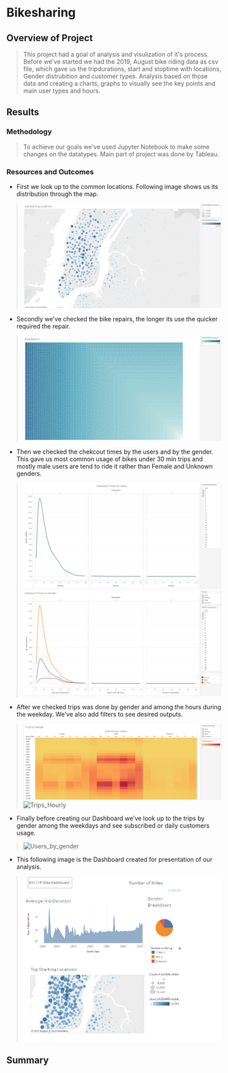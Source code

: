 # Bikesharing
## Overview of Project
> This project had a goal of analysis and visulization of it's process. Before we've started we had the 2019, August bike riding data as csv file, which gave us the tripdurations, start and stoptime with locations, Gender distrubition and customer types. Analysis based on those data and creating a charts, graphs to visually see the key points and main user types and hours. 
## Results
### Methodology
> To achieve our goals we've used Jupyter Notebook to make some changes on the datatypes. Main part of project was done by Tableau. 
### Resources and Outcomes
* First we look up to the common locations. Following image shows us its distribution through the map. 
> ![Top_start_locations](Resources/Top_Starting_Locations.png)
* Secondly we've checked the bike repairs, the longer its use the quicker required the repair.
> ![Bike_Repairs](Resources/Bike_Repairs.png)
* Then we checked the chekcout times by the users and by the gender. This gave us most common usage of bikes under 30 min trips and mostly male users are tend to ride it rather than Female and Unknown genders.
> ![Users](Resources/Checkout_Times_for_Users.png) 
> ![Gender](Resources/Checkout_Times_by_Gender.png)
* After we checked trips was done by gender and among the hours during the weekday. We've also add filters to see desired outputs.
> ![Trips_by_users](Resources/Trips_By_Gender.png)
> ![Trips_Hourly](Resources/Trips_by_Week_per_Hour.png)
* Finally before creating our Dashboard we've look up to the trips by gender among the weekdays and see subscribed or daily customers usage.
> ![Users_by_gender](Resources/User_Trip_by_Gender.png)
* This following image is the Dashboard created for presentation of our analysis.
> ![Dashboard](Resources/Dashboard.png)

## Summary
